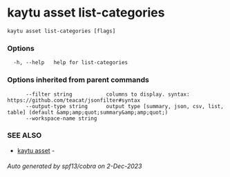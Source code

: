 # kaytu asset list-categories



```
kaytu asset list-categories [flags]
```

### Options

```
  -h, --help   help for list-categories
```

### Options inherited from parent commands

```
      --filter string           columns to display. syntax: https://github.com/teacat/jsonfilter#syntax
      --output-type string      output type [summary, json, csv, list, table] (default &amp;amp;quot;summary&amp;amp;quot;)
      --workspace-name string   
```

### SEE ALSO

* [kaytu asset](kaytu_asset)	 - 

###### Auto generated by spf13/cobra on 2-Dec-2023
